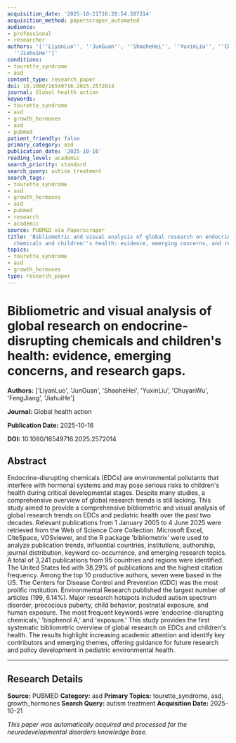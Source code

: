 ```yaml
---
acquisition_date: '2025-10-21T16:20:54.587314'
acquisition_method: paperscraper_automated
audience:
- professional
- researcher
authors: '[''LiyanLuo'', ''JunGuan'', ''ShaoheHei'', ''YuxinLiu'', ''ChuyanWu'', ''FengJiang'',
  ''JiahuiHe'']'
conditions:
- tourette_syndrome
- asd
content_type: research_paper
doi: 10.1080/16549716.2025.2572014
journal: Global health action
keywords:
- tourette_syndrome
- asd
- growth_hormones
- asd
- pubmed
patient_friendly: false
primary_category: asd
publication_date: '2025-10-16'
reading_level: academic
search_priority: standard
search_query: autism treatment
search_tags:
- tourette_syndrome
- asd
- growth_hormones
- asd
- pubmed
- research
- academic
source: PUBMED via Paperscraper
title: 'Bibliometric and visual analysis of global research on endocrine-disrupting
  chemicals and children''s health: evidence, emerging concerns, and research gaps.'
topics:
- tourette_syndrome
- asd
- growth_hormones
type: research_paper
---
```


# Bibliometric and visual analysis of global research on endocrine-disrupting chemicals and children's health: evidence, emerging concerns, and research gaps.

**Authors:** ['LiyanLuo', 'JunGuan', 'ShaoheHei', 'YuxinLiu', 'ChuyanWu', 'FengJiang', 'JiahuiHe']

**Journal:** Global health action

**Publication Date:** 2025-10-16

**DOI:** 10.1080/16549716.2025.2572014

## Abstract

Endocrine-disrupting chemicals (EDCs) are environmental pollutants that interfere with hormonal systems and may pose serious risks to children's health during critical developmental stages. Despite many studies, a comprehensive overview of global research trends is still lacking. This study aimed to provide a comprehensive bibliometric and visual analysis of global research trends on EDCs and pediatric health over the past two decades. Relevant publications from 1 January 2005 to 4 June 2025 were retrieved from the Web of Science Core Collection. Microsoft Excel, CiteSpace, VOSviewer, and the R package 'bibliometrix' were used to analyze publication trends, influential countries, institutions, authorship, journal distribution, keyword co-occurrence, and emerging research topics. A total of 3,241 publications from 95 countries and regions were identified. The United States led with 38.29% of publications and the highest citation frequency. Among the top 10 productive authors, seven were based in the US. The Centers for Disease Control and Prevention (CDC) was the most prolific institution. Environmental Research published the largest number of articles (199, 6.14%). Major research hotspots included autism spectrum disorder, precocious puberty, child behavior, postnatal exposure, and human exposure. The most frequent keywords were 'endocrine-disrupting chemicals,' 'bisphenol A,' and 'exposure.' This study provides the first systematic bibliometric overview of global research on EDCs and children's health. The results highlight increasing academic attention and identify key contributors and emerging themes, offering guidance for future research and policy development in pediatric environmental health.

---

## Research Details

**Source:** PUBMED
**Category:** asd
**Primary Topics:** tourette_syndrome, asd, growth_hormones
**Search Query:** autism treatment
**Acquisition Date:** 2025-10-21

*This paper was automatically acquired and processed for the neurodevelopmental disorders knowledge base.*
